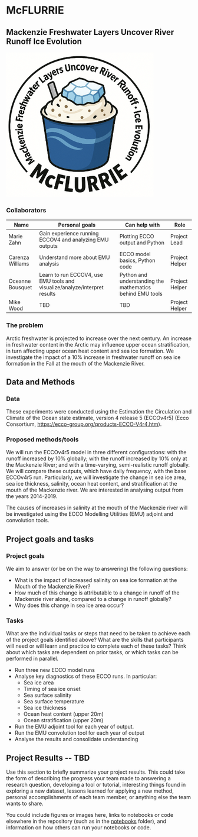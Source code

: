 # McFLURRIE
## Mackenzie Freshwater Layers Uncover River Runoff Ice Evolution

<img src="McFLURRIE Logo.png" alt="" width="400"/>

### Collaborators

| Name | Personal goals | Can help with | Role |
| ------------- | ------------- | ------------- | ------------- |
| Marie Zahn | Gain experience running ECCOV4 and analyzing EMU outputs | Plotting ECCO output and Python  | Project Lead |
| Carenza Williams | Understand more about EMU analysis | ECCO model basics, Python code | Project Helper |
| Oceanne Bousquet | Learn to run ECCOV4, use EMU tools and visualize/analyze/interpret results | Python and understanding the mathematics behind EMU tools | Project Helper |
| Mike Wood | TBD | TBD | Project Helper |

### The problem

Arctic freshwater is projected to increase over the next century. An increase in freshwater content in the Arctic may influence upper ocean stratification, in turn affecting upper ocean heat content and sea ice formation. We investigate the impact of a 10% increase in freshwater runoff on sea ice formation in the Fall at the mouth of the Mackenzie River.

## Data and Methods

### Data

These experiments were conducted using the Estimation the Circulation and Climate of the Ocean state estimate, version 4 release 5 (ECCOv4r5) (Ecco Consortium, https://ecco-group.org/products-ECCO-V4r4.htm). 

### Proposed methods/tools

We will run the ECCOv4r5 model in three different configurations: with the runoff increased by 10% globally; with the runoff increased by 10% only at the Mackenzie River; and with a time-varying, semi-realistic runoff globally. We will compare these outputs, which have daily frequency, with the base ECCOv4r5 run. Particularly, we will investigate the change in sea ice area, sea ice thickness, salinity, ocean heat content, and stratification at the mouth of the Mackenzie river. We are interested in analysing output from the years 2014-2019.

The causes of increases in salinity at the mouth of the Mackenzie river will be investigated using the ECCO Modelling Utilities (EMU) adjoint and convolution tools. 

## Project goals and tasks

### Project goals

We aim to answer (or be on the way to answering) the following questions:

* What is the impact of increased salinity on sea ice formation at the Mouth of the Mackenzie River?
* How much of this change is attributable to a change in runoff of the Mackenzie river alone, compared to a change in runoff globally?
* Why does this change in sea ice area occur?

### Tasks

What are the individual tasks or steps that need to be taken to achieve each of the project goals identified above? What are the skills that participants will need or will learn and practice to complete each of these tasks? Think about which tasks are dependent on prior tasks, or which tasks can be performed in parallel.

* Run three new ECCO model runs
* Analyse key diagnostics of these ECCO runs. In particular:
  * Sea ice area
  * Timing of sea ice onset
  * Sea surface salinity
  * Sea surface temperature
  * Sea ice thickness
  * Ocean heat content (upper 20m)
  * Ocean stratification (upper 20m)
* Run the EMU adjoint tool for each year of output.
* Run the EMU convolution tool for each year of output
* Analyse the results and consolidate understanding

## Project Results -- TBD

Use this section to briefly summarize your project results. This could take the form of describing the progress your team made to answering a research question, developing a tool or tutorial, interesting things found in exploring a new dataset, lessons learned for applying a new method, personal accomplishments of each team member, or anything else the team wants to share.

You could include figures or images here, links to notebooks or code elsewhere in the repository (such as in the [notebooks](notebooks/) folder), and information on how others can run your notebooks or code.
